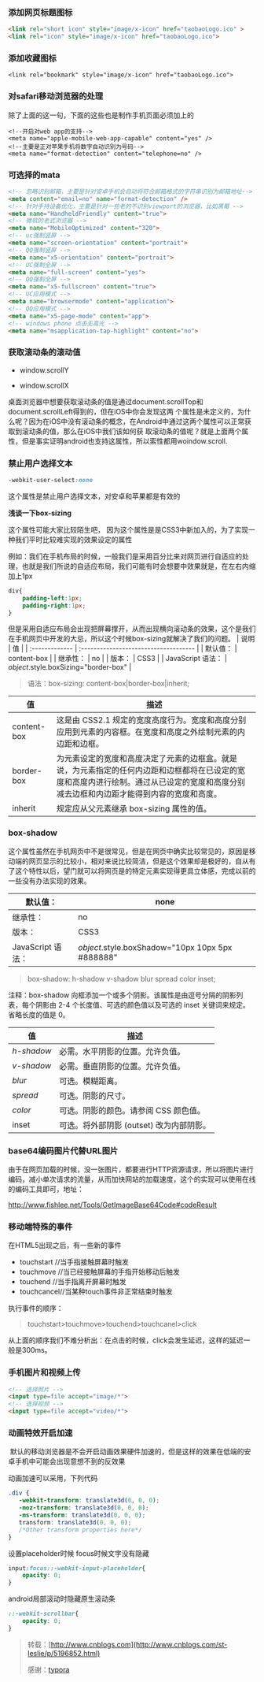 ### 添加网页标题图标

```html
<link rel="short icon" style="image/x-icon" href="taobaoLogo.ico" >
<link rel="icon" style="image/x-icon" href="taobaoLogo.ico">
```

### 添加收藏图标

```
<link rel="bookmark" style="image/x-icon" href="taobaoLogo.ico">
```

### 对safari移动浏览器的处理

除了上面的这一句，下面的这些也是制作手机页面必须加上的

```
<!--开启对web app的支持-->
<meta name="apple-mobile-web-app-capable" content="yes" />
<!--主要是正对苹果手机将数字自动识别为号码-->
<meta name="format-detection" content="telephone=no" />
```

### 可选择的mata

```html
<!-- 忽略识别邮箱，主要是针对安卓手机会自动将符合邮箱格式的字符串识别为邮箱地址-->
<meta content="email=no" name="format-detection" />
<!-- 针对手持设备优化，主要是针对一些老的不识别viewport的浏览器，比如黑莓 -->
<meta name="HandheldFriendly" content="true">
<!-- 微软的老式浏览器 -->
<meta name="MobileOptimized" content="320">
<!-- uc强制竖屏 -->
<meta name="screen-orientation" content="portrait">
<!-- QQ强制竖屏 -->
<meta name="x5-orientation" content="portrait">
<!-- UC强制全屏 -->
<meta name="full-screen" content="yes">
<!-- QQ强制全屏 -->
<meta name="x5-fullscreen" content="true">
<!-- UC应用模式 -->
<meta name="browsermode" content="application">
<!-- QQ应用模式 -->
<meta name="x5-page-mode" content="app">
<!-- windows phone 点击无高光 -->
<meta name="msapplication-tap-highlight" content="no">
```

### 获取滚动条的滚动值

+ window.scrollY


+ window.scrollX

桌面浏览器中想要获取滚动条的值是通过document.scrollTop和document.scrollLeft得到的，但在iOS中你会发现这两 个属性是未定义的，为什么呢？因为在iOS中没有滚动条的概念，在Android中通过这两个属性可以正常获取到滚动条的值，那么在iOS中我们该如何获 取滚动条的值呢？就是上面两个属性，但是事实证明android也支持这属性，所以索性都用woindow.scroll.

### 禁止用户选择文本

```css
-webkit-user-select:none
```

这个属性是禁止用户选择文本，对安卓和苹果都是有效的

**浅谈一下box-sizing**

这个属性可能大家比较陌生吧， 因为这个属性是是CSS3中新加入的，为了实现一种我们平时比较难实现的效果设定的属性

例如：我们在手机布局的时候，一般我们是采用百分比来对网页进行自适应的处理，也就是我们所说的自适应布局，我们可能有时会想要中效果就是，在左右内缩加上1px

```css
div{
    padding-left:1px;
    padding-right:1px;   
}
```

但是采用自适应布局会出现把屏幕撑开，从而出现横向滚动条的效果，这个是我们在手机网页中开发的大忌，所以这个时候box-sizing就解决了我们的问题。
| 说明             | 值                                     |
| :------------- | :------------------------------------ |
| 默认值：           | content-box                           |
| 继承性：           | no                                    |
| 版本：            | CSS3                                  |
| JavaScript 语法： | *object*.style.boxSizing="border-box" |

> 语法：box-sizing: content-box|border-box|inherit;

| 值           | 描述                                       |
| ----------- | ---------------------------------------- |
| content-box | 这是由 CSS2.1 规定的宽度高度行为。宽度和高度分别应用到元素的内容框。在宽度和高度之外绘制元素的内边距和边框。 |
| border-box  | 为元素设定的宽度和高度决定了元素的边框盒。就是说，为元素指定的任何内边距和边框都将在已设定的宽度和高度内进行绘制。通过从已设定的宽度和高度分别减去边框和内边距才能得到内容的宽度和高度。 |
| inherit     | 规定应从父元素继承 box-sizing 属性的值。               |

### box-shadow

这个属性虽然在手机网页中不是很常见，但是在网页中确实比较常见的，原因是移动端的网页显示的比较小，相对来说比较简洁，但是这个效果却是极好的，自从有了这个特性以后，望门就可以将网页是的特定元素实现得更具立体感，完成以前的一些没有办法实现的效果。

| 默认值：           | none                                     |
| -------------- | ---------------------------------------- |
| 继承性：           | no                                       |
| 版本：            | CSS3                                     |
| JavaScript 语法： | *object*.style.boxShadow="10px 10px 5px #888888" |

> box-shadow: h-shadow v-shadow blur spread color inset;

注释：box-shadow 向框添加一个或多个阴影。该属性是由逗号分隔的阴影列表，每个阴影由 2-4 个长度值、可选的颜色值以及可选的 inset 关键词来规定。省略长度的值是 0。

| 值          | 描述                        |
| ---------- | ------------------------- |
| *h-shadow* | 必需。水平阴影的位置。允许负值。          |
| *v-shadow* | 必需。垂直阴影的位置。允许负值。          |
| *blur*     | 可选。模糊距离。                  |
| *spread*   | 可选。阴影的尺寸。                 |
| *color*    | 可选。阴影的颜色。请参阅 CSS 颜色值。     |
| inset      | 可选。将外部阴影 (outset) 改为内部阴影。 |

### base64编码图片代替URL图片

由于在网页加载的时候，没一张图片，都要进行HTTP资源请求，所以将图片进行编码，减小单次请求的流量，从而加快网站的加载速度，这个的实现可以使用在线的编码工具即可，地址：

http://www.fishlee.net/Tools/GetImageBase64Code#codeResult

### 移动端特殊的事件

在HTML5出现之后，有一些新的事件

- touchstart //当手指接触屏幕时触发
- touchmove //当已经接触屏幕的手指开始移动后触发
- touchend //当手指离开屏幕时触发
- touchcancel//当某种touch事件非正常结束时触发

执行事件的顺序：

> touchstart>touchmove>touchend>touchcanel>click

从上面的顺序我们不难分析出：在点击的时候，click会发生延迟，这样的延迟一般是300ms。

### 手机图片和视频上传

```html
<!-- 选择照片 -->
<input type=file accept="image/*">
<!-- 选择视频 -->
<input type=file accept="video/*">
```

### 动画特效开启加速

 默认的移动浏览器是不会开启动画效果硬件加速的，但是这样的效果在低端的安卓手机中可能会出现意想不到的反效果

动画加速可以采用，下列代码

```css
.div {
   -webkit-transform: translate3d(0, 0, 0);
   -moz-transform: translate3d(0, 0, 0);
   -ms-transform: translate3d(0, 0, 0);
   transform: translate3d(0, 0, 0);
   /*Other transform properties here*/
}
```

设置placeholder时候 focus时候文字没有隐藏

```css
input:focus::-webkit-input-placeholder{
    opacity: 0;
}
```

android局部滚动时隐藏原生滚动条

```css
::-webkit-scrollbar{
    opacity: 0;
}
```



> 转载：[http://www.cnblogs.com](http://www.cnblogs.com/st-leslie/p/5196852.html)
>
> 感谢：[typora](http://www.typora.io)

